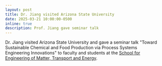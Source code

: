 ```yaml
---
layout: post
title: Dr. Jiang visited Arizona State University
date: 2025-03-21 10:00:00-0500
inline: true
description: Prof. Jiang gave seminar talk
---
```


Dr. Jiang visited Arizona State University and gave a seminar talk "Toward Sustainable Chemical and Food Production via Process Systems Engineering Innovations" to faculty and students at the [School for Engineering of Matter, Transport and Energy](https://semte.engineering.asu.edu/).